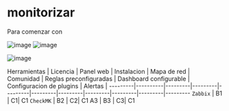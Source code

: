 # monitorizar
 Para comenzar con
 
 
 ![image](https://user-images.githubusercontent.com/94168011/165063328-b8fde21d-4f62-4e37-8d85-a55de91efad8.png)
 ![image](https://user-images.githubusercontent.com/94168011/165064102-16daba08-4348-4aee-bb7a-e32074a27eed.png)

![image](https://user-images.githubusercontent.com/94168147/165064331-6caea90e-eb72-4d93-b4d2-1e072a07ab94.png)





Herramientas | Licencia | Panel web | Instalacion | Mapa de red | Comunidad | Reglas preconfiguradas | Dashboard configurable | Configuracion de plugins | Alertas | 
---------|----------|---------|---------|---------|---------|---------|---------|---------|---------|---------
 `Zabbix` | B1 | C1| C1
 `CheckMK` | B2 | C2| C1
 A3 | B3 | C3| C1

